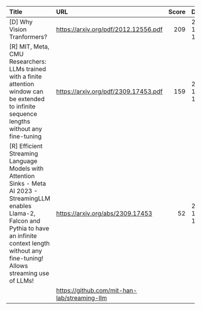 | Title                                                                                                                                                                                                                   | URL                                          |   Score | Date                |
|:------------------------------------------------------------------------------------------------------------------------------------------------------------------------------------------------------------------------|:---------------------------------------------|--------:|:--------------------|
| [D] Why Vision Tranformers?                                                                                                                                                                                             | https://arxiv.org/pdf/2012.12556.pdf         |     209 | 2023-10-02 16:51:58 |
| [R] MIT, Meta, CMU Researchers: LLMs trained with a finite attention window can be extended to infinite sequence lengths without any fine-tuning                                                                        | https://arxiv.org/pdf/2309.17453.pdf         |     159 | 2023-10-03 12:56:26 |
| [R] Efficient Streaming Language Models with Attention Sinks - Meta AI 2023 - StreamingLLM enables Llama-2, Falcon and Pythia to have an infinite context length without any fine-tuning! Allows streaming use of LLMs! | https://arxiv.org/abs/2309.17453             |      52 | 2023-10-02 19:09:13 |
|                                                                                                                                                                                                                         | https://github.com/mit-han-lab/streaming-llm |         |                     |